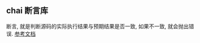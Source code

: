 ## chai 断言库
断言, 就是判断源码的实际执行结果与预期结果是否一致, 如果不一致, 就会抛出错误. 
[参考文档](https://blog.csdn.net/fly_home_ysc/article/details/76082302)